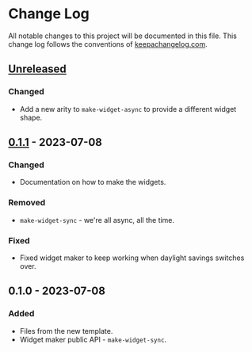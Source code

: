 # Change Log
All notable changes to this project will be documented in this file. This change log follows the conventions of [keepachangelog.com](http://keepachangelog.com/).

## [Unreleased]
### Changed
- Add a new arity to `make-widget-async` to provide a different widget shape.

## [0.1.1] - 2023-07-08
### Changed
- Documentation on how to make the widgets.

### Removed
- `make-widget-sync` - we're all async, all the time.

### Fixed
- Fixed widget maker to keep working when daylight savings switches over.

## 0.1.0 - 2023-07-08
### Added
- Files from the new template.
- Widget maker public API - `make-widget-sync`.

[Unreleased]: https://sourcehost.site/your-name/untitled1/compare/0.1.1...HEAD
[0.1.1]: https://sourcehost.site/your-name/untitled1/compare/0.1.0...0.1.1
